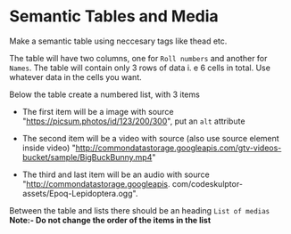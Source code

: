 # Semantic Tables and Media

Make a semantic table using neccesary tags like thead etc.

The table will have two columns, one for `Roll numbers` and another for `Names`.
The table will contain only 3 rows of data i. e 6 cells in total.
Use whatever data in the cells you want.
 

Below the table create a numbered list, with 3 items

- The first item will be a image with source "https://picsum.photos/id/123/200/300", put an `alt` attribute

- The second item will be a video with source (also use source element inside video) "http://commondatastorage.googleapis.com/gtv-videos-bucket/sample/BigBuckBunny.mp4"

- The third and last item will be an audio with source "http://commondatastorage.googleapis. com/codeskulptor-assets/Epoq-Lepidoptera.ogg".

Between the table and lists there should be an heading `List of medias`
**Note:- Do not change the order of the items in the list**
